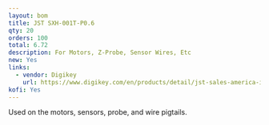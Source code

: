 ```yaml
---
layout: bom
title: JST SXH-001T-P0.6
qty: 20
orders: 100
total: 6.72
description: For Motors, Z-Probe, Sensor Wires, Etc
new: Yes
links:
  - vendor: Digikey
    url: https://www.digikey.com/en/products/detail/jst-sales-america-inc/SXH-001T-P0-6N/7041446
kofi: Yes
---
```


Used on the motors, sensors, probe, and wire pigtails.